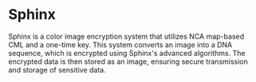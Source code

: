 # Sphinx
Sphinx is a color image encryption system that utilizes NCA map-based CML and a one-time key. This system converts an image into a DNA sequence, which is encrypted using Sphinx's advanced algorithms. The encrypted data is then stored as an image, ensuring secure transmission and storage of sensitive data.
